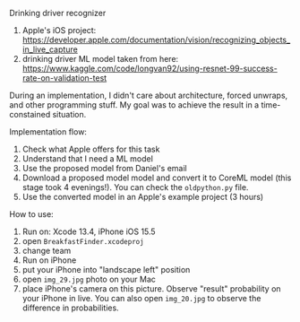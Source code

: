 Drinking driver recognizer

1. Apple's iOS project:
https://developer.apple.com/documentation/vision/recognizing_objects_in_live_capture
2. drinking driver ML model taken from here:
https://www.kaggle.com/code/longvan92/using-resnet-99-success-rate-on-validation-test

During an implementation, I didn't care about architecture, forced unwraps, and other programming stuff. My goal was to achieve the result in a time-constained situation.

Implementation flow:
1. Check what Apple offers for this task
2. Understand that I need a ML model 
3. Use the proposed model from Daniel's email
4. Download a proposed model model and convert it to CoreML model (this stage took 4 evenings!). You can check the `oldpython.py` file.
5. Use the converted model in an Apple's example project (3 hours)

How to use:
1. Run on: Xcode 13.4, iPhone iOS 15.5
2. open `BreakfastFinder.xcodeproj`
3. change team
4. Run on iPhone
5. put your iPhone into "landscape left" position
6. open `img_29.jpg` photo on your Mac
7. place iPhone's camera on this picture. Observe "result" probability on your iPhone in live. You can also open `img_20.jpg` to observe the difference in probabilities.
